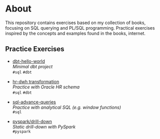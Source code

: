 # About
This repository contains exercises based on my collection of books, focusing on SQL querying and PL/SQL programming. Practical exercises inspired by the concepts and examples found in the books, internet.

## Practice Exercises

- [dbt-hello-world](dbt_drafts/dbt-hello-world/)  
  *Minimal dbt project*  
  `#sql` `#dbt`

- [hr-dwh transformation](dbt_drafts/dbt-hr-transformation/)  
  *Practice with Oracle HR schema*  
  `#sql` `#dbt`

- [sql-advance-queries](sql-advance-queries/)  
  *Practice with analytical SQL (e.g. window functions)*  
  `#sql`

- [pyspark/drill-down](spark/drill-down/)  
  *Static drill-down with PySpark*  
  `#pyspark`
